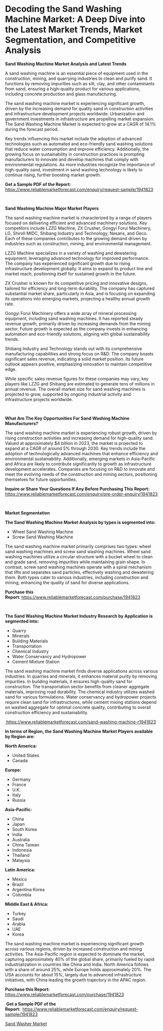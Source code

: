 <p><h1>Decoding the Sand Washing Machine Market: A Deep Dive into the Latest Market Trends, Market Segmentation, and Competitive Analysis</h1></p><p><strong>Sand Washing Machine Market Analysis and Latest Trends</strong></p>
<p><p>A sand washing machine is an essential piece of equipment used in the construction, mining, and quarrying industries to clean and purify sand. It functions by removing impurities such as silt, clay, and other contaminants from sand, ensuring a high-quality product for various applications, including concrete production and glass manufacturing. </p><p>The sand washing machine market is experiencing significant growth, driven by the increasing demand for quality sand in construction activities and infrastructure development projects worldwide. Urbanization and government investments in infrastructure are propelling market expansion. The Sand Washing Machine Market is expected to grow at a CAGR of 14.1% during the forecast period. </p><p>Key trends influencing this market include the adoption of advanced technologies such as automated and eco-friendly sand washing solutions that reduce water consumption and improve efficiency. Additionally, the growing focus on sustainability in construction practices is prompting manufacturers to innovate and develop machines that comply with environmental regulations. As more industries recognize the importance of high-quality sand, investment in sand washing technology is likely to continue rising, further boosting market growth.</p></p>
<p><strong>Get a Sample PDF of the Report:&nbsp;</strong> <a href="https://www.reliablemarketforecast.com/enquiry/request-sample/1941823?utm_campaign=1900&utm_medium=2&utm_source=Github&utm_content=ia&utm_term=20022025&utm_id=sand-washing-machine">https://www.reliablemarketforecast.com/enquiry/request-sample/1941823</a></p>
<p>&nbsp;</p>
<p><strong>Sand Washing Machine Major Market Players</strong></p>
<p><p>The sand washing machine market is characterized by a range of players focused on delivering efficient and advanced machinery solutions. Key competitors include LZZG Machine, ZX Crusher, Gongyi Forui Machinery, LG, Shiroli MIDC, Shibang Industry and Technology, Nesans, and Geco. Each of these companies contributes to the growing demand driven by industries such as construction, mining, and environmental management.</p><p>LZZG Machine specializes in a variety of washing and dewatering equipment, leveraging advanced technology for improved performance. The company has experienced significant growth due to rising infrastructure development globally. It aims to expand its product line and market reach, positioning itself for sustained growth in the future.</p><p>ZX Crusher is known for its competitive pricing and innovative designs, tailored for efficiency and long-term durability. The company has captured substantial market share, particularly in Asia, and is focusing on expanding its operations into emerging markets, projecting a healthy annual growth rate.</p><p>Gongyi Forui Machinery offers a wide array of mineral processing equipment, including sand washing machines. It has reported steady revenue growth, primarily driven by increasing demands from the mining sector. Future growth is expected as the company invests in enhancing automation and eco-friendly solutions, aligning with global sustainability trends.</p><p>Shibang Industry and Technology stands out with its comprehensive manufacturing capabilities and strong focus on R&D. The company boasts significant sales revenue, indicating a solid market position. Its future outlook appears positive, emphasizing innovation to maintain competitive edge.</p><p>While specific sales revenue figures for these companies may vary, key players like LZZG and Shibang are estimated to generate tens of millions in annual revenue. The overall market size for sand washing machines is projected to grow, supported by ongoing industrial activity and infrastructure projects worldwide.</p></p>
<p>&nbsp;</p>
<p><strong>What Are The Key Opportunities For Sand Washing Machine Manufacturers?</strong></p>
<p><p>The sand washing machine market is experiencing robust growth, driven by rising construction activities and increasing demand for high-quality sand. Valued at approximately $4 billion in 2023, the market is projected to expand at a CAGR of around 5% through 2030. Key trends include the adoption of technologically advanced machines that enhance efficiency and environmental sustainability. Additionally, emerging markets in Asia-Pacific and Africa are likely to contribute significantly to growth as infrastructure development accelerates. Companies are focusing on R&D to innovate and meet the evolving needs of the construction and mining sectors, positioning themselves for future opportunities.</p></p>
<p><strong>Inquire or Share Your Questions If Any Before Purchasing This Report:</strong> <a href="https://www.reliablemarketforecast.com/enquiry/pre-order-enquiry/1941823?utm_campaign=1900&utm_medium=2&utm_source=Github&utm_content=ia&utm_term=20022025&utm_id=sand-washing-machine">https://www.reliablemarketforecast.com/enquiry/pre-order-enquiry/1941823</a></p>
<p>&nbsp;</p>
<p><strong>Market Segmentation</strong></p>
<p><strong>The Sand Washing Machine Market Analysis by types is segmented into:</strong></p>
<p><ul><li>Wheel Sand Washing Machine</li><li>Screw Sand Washing Machine</li></ul></p>
<p><p>The sand washing machine market primarily comprises two types: wheel sand washing machines and screw sand washing machines. Wheel sand washing machines utilize a circular structure with a bucket wheel to clean and grade sand, removing impurities while maintaining grain shape. In contrast, screw sand washing machines operate with a spiral mechanism that lifts and separates sand particles, effectively washing and dewatering them. Both types cater to various industries, including construction and mining, enhancing the quality of sand for diverse applications.</p></p>
<p><strong>Purchase this Report:&nbsp;</strong><a href="https://www.reliablemarketforecast.com/purchase/1941823?utm_campaign=1900&utm_medium=2&utm_source=Github&utm_content=ia&utm_term=20022025&utm_id=sand-washing-machine">https://www.reliablemarketforecast.com/purchase/1941823</a></p>
<p>&nbsp;</p>
<p><strong>The Sand Washing Machine Market Industry Research by Application is segmented into:</strong></p>
<p><ul><li>Quarry</li><li>Minerals</li><li>Building Materials</li><li>Transportation</li><li>Chemical Industry</li><li>Water Conservancy and Hydropower</li><li>Cement Mixture Station</li></ul></p>
<p><p>The sand washing machine market finds diverse applications across various industries. In quarries and minerals, it enhances material purity by removing impurities. In building materials, it ensures high-quality sand for construction. The transportation sector benefits from cleaner aggregate materials, improving road durability. The chemical industry utilizes washed sand for various formulations. Water conservancy and hydropower projects require clean sand for infrastructures, while cement mixing stations depend on washed aggregate for optimal concrete quality, contributing to overall construction efficiency and sustainability.</p></p>
<p><a href="https://www.reliablemarketforecast.com/sand-washing-machine-r1941823?utm_campaign=1900&utm_medium=2&utm_source=Github&utm_content=ia&utm_term=20022025&utm_id=sand-washing-machine">&nbsp;https://www.reliablemarketforecast.com/sand-washing-machine-r1941823</a></p>
<p><strong>In terms of Region, the Sand Washing Machine Market Players available by Region are:</strong></p>
<p>
    <p> <strong> North America: </strong>
        <ul>
            <li>United States</li>
            <li>Canada</li>
        </ul>
        </p> 
    <p> <strong> Europe: </strong>
        <ul>
            <li>Germany</li>
            <li>France</li>
            <li>U.K.</li>
            <li>Italy</li>
            <li>Russia</li>
        </ul>
        </p> 
    <p> <strong> Asia-Pacific: </strong>
        <ul>
            <li>China</li>
            <li>Japan</li>
            <li>South Korea</li>
            <li>India</li>
            <li>Australia</li>
            <li>China Taiwan</li>
            <li>Indonesia</li>
            <li>Thailand</li>
            <li>Malaysia</li>
        </ul>
        </p> 
    <p> <strong> Latin America: </strong>
        <ul>
            <li>Mexico</li>
            <li>Brazil</li>
            <li>Argentina Korea</li>
            <li>Colombia</li>
        </ul>
        </p> 
    <p> <strong> Middle East & Africa: </strong>
        <ul>
            <li>Turkey</li>
            <li>Saudi</li>
            <li>Arabia</li>
            <li>UAE</li>
            <li>Korea</li>
        </ul>
    </p>
    </p>
<p><p>The sand washing machine market is experiencing significant growth across various regions, driven by increased construction and mining activities. The Asia-Pacific region is expected to dominate the market, capturing approximately 40% of the global share, primarily fueled by rapid industrialization in countries like China and India. North America follows with a share of around 25%, while Europe holds approximately 20%. The USA accounts for about 15%, largely due to advanced infrastructure initiatives, with China leading the growth trajectory in the APAC region.</p></p>
<p><strong>Purchase this Report: </strong><a href="https://www.reliablemarketforecast.com/purchase/1941823?utm_campaign=1900&utm_medium=2&utm_source=Github&utm_content=ia&utm_term=20022025&utm_id=sand-washing-machine">https://www.reliablemarketforecast.com/purchase/1941823</a></p>
<p>&nbsp;<strong>Get a Sample PDF of the Report:&nbsp;&nbsp;</strong><a href="https://www.reliablemarketforecast.com/enquiry/request-sample/1941823?utm_campaign=1900&utm_medium=2&utm_source=Github&utm_content=ia&utm_term=20022025&utm_id=sand-washing-machine">https://www.reliablemarketforecast.com/enquiry/request-sample/1941823</a></p>
<p><strong></strong></p>
<p><p><a href="https://github.com/santosh758595/Market-Research-Report-List-7/blob/main/sand-washer-market.md?utm_campaign=1900&utm_medium=2&utm_source=Github&utm_content=ia&utm_term=20022025&utm_id=sand-washing-machine">Sand Washer Market</a></p></p>